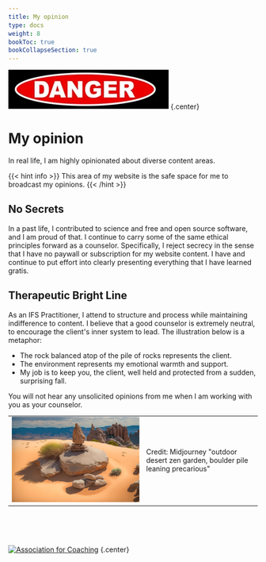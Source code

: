 ```yaml
---
title: My opinion
type: docs
weight: 8
bookToc: true
bookCollapseSection: true
---
```


![danger](danger.webp)
{.center}

# My opinion

In real life, I am highly opinionated about diverse content areas.

{{< hint info >}}
This area of my website is the safe space for me to broadcast my opinions.
{{< /hint >}}

## No Secrets

In a past life, I contributed to science and free and open source software, and I am proud of that.
I continue to carry some of the same ethical principles forward as a counselor.
Specifically, I reject secrecy in the sense that I have
no paywall or subscription for my website content. I have and
continue to put effort into clearly presenting everything that I have learned
gratis.

## Therapeutic Bright Line

As an IFS Practitioner, I attend
to structure and process while maintaining indifference to content.
I believe that a good counselor is extremely neutral, to encourage the
client's inner system to lead. The illustration below is a metaphor:

- The rock balanced atop of the pile of rocks represents the client.
- The environment represents my emotional warmth and support.
- My job is to keep you, the client, well held and protected from a sudden, surprising fall.

You will not hear any unsolicited opinions from me when I am working with you as your counselor.

<table>
<tr>
<td>
<picture style="display: block;">
<img alt="outdoor desert zen garden, boulder pile leaning precarious" src="balance.webp">
</picture>
</td>
<td class='rotate'><div>Credit: Midjourney "outdoor desert zen garden, boulder pile leaning precarious"</div></td>
</tr/>
</table>

<br/>
<br/>
<br/>

[![Association for Coaching](/images/ac.webp)](https://www.associationforcoaching.com)
{.center}
